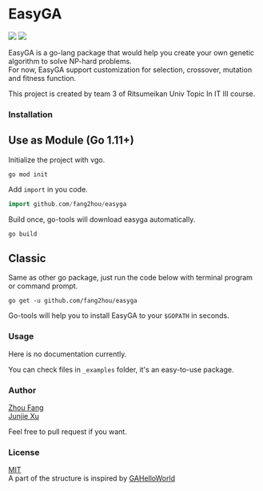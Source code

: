 # EasyGA
![](https://img.shields.io/badge/Go-1.9+-green.svg?longCache=true&style=flat) ![](https://img.shields.io/badge/Ritsumei-Team%203%40Topic%20In%20IT%20III-blue.svg?colorA=990000&colorB=444444&longCache=true&style=flat)

EasyGA is a go-lang package that would help you create your own genetic algorithm to solve NP-hard problems.  
For now, EasyGA support customization for selection, crossover, mutation and fitness function.

This project is created by team 3 of Ritsumeikan Univ Topic In IT III course.

### Installation
## Use as Module (Go 1.11+)
Initialize the project with vgo.
```shell
go mod init
```
Add `import` in you code.
```go
import github.com/fang2hou/easyga
```
Build once, go-tools will download easyga automatically.
```shell
go build
```

## Classic
Same as other go package, just run the code below with terminal program or command prompt.
```shell
go get -u github.com/fang2hou/easyga
```
Go-tools will help you to install EasyGA to your `$GOPATH` in seconds.

### Usage
Here is no documentation currently.

You can check files in `_examples` folder, it's an easy-to-use package.  

### Author
[Zhou Fang](https://github.com/fang2hou)  
[Junjie Xu](https://github.com/junj2ejj)

Feel free to pull request if you want.

### License
[MIT](LICENSE)  
A part of the structure is inspired by [GAHelloWorld](https://github.com/jsvazic/GAHelloWorld)